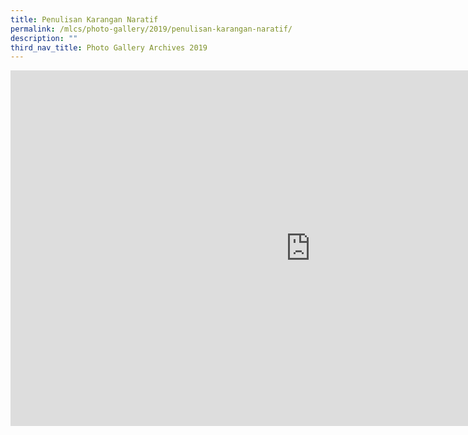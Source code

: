 ```yaml
---
title: Penulisan Karangan Naratif
permalink: /mlcs/photo-gallery/2019/penulisan-karangan-naratif/
description: ""
third_nav_title: Photo Gallery Archives 2019
---
```

<iframe allowfullscreen="true" height="569" width="960" frameborder="0" src="https://docs.google.com/presentation/d/e/2PACX-1vQPZRULw9c5IYi7jJ_jXIqbkwyaZq071SAUGnNPmQWe0ThxvUPbCcVG6wPnVS6p9m-W_2HfM73vHrVf/embed?start=false&amp;loop=false&amp;delayms=3000"></iframe>